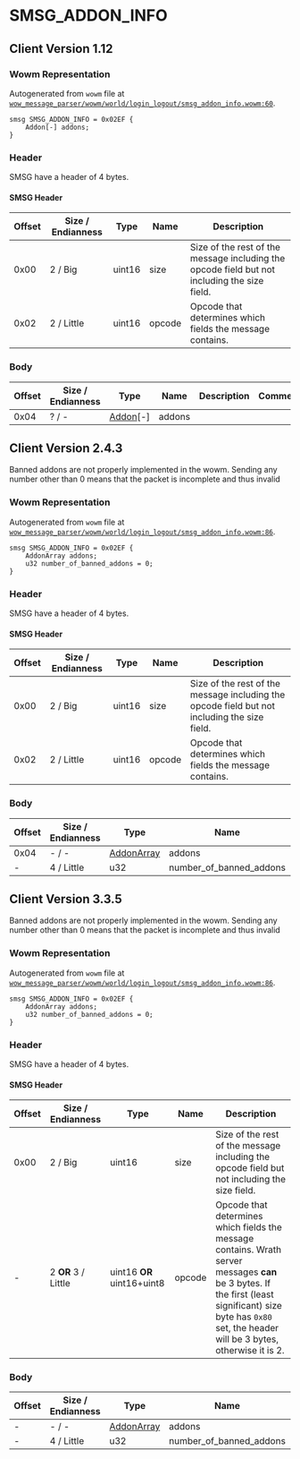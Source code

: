 # SMSG_ADDON_INFO

## Client Version 1.12

### Wowm Representation

Autogenerated from `wowm` file at [`wow_message_parser/wowm/world/login_logout/smsg_addon_info.wowm:60`](https://github.com/gtker/wow_messages/tree/main/wow_message_parser/wowm/world/login_logout/smsg_addon_info.wowm#L60).
```rust,ignore
smsg SMSG_ADDON_INFO = 0x02EF {
    Addon[-] addons;
}
```
### Header

SMSG have a header of 4 bytes.

#### SMSG Header

| Offset | Size / Endianness | Type   | Name   | Description |
| ------ | ----------------- | ------ | ------ | ----------- |
| 0x00   | 2 / Big           | uint16 | size   | Size of the rest of the message including the opcode field but not including the size field.|
| 0x02   | 2 / Little        | uint16 | opcode | Opcode that determines which fields the message contains.|

### Body

| Offset | Size / Endianness | Type | Name | Description | Comment |
| ------ | ----------------- | ---- | ---- | ----------- | ------- |
| 0x04 | ? / - | [Addon](addon.md)[-] | addons |  |  |

## Client Version 2.4.3

Banned addons are not properly implemented in the wowm. Sending any number other than 0 means that the packet is incomplete and thus invalid

### Wowm Representation

Autogenerated from `wowm` file at [`wow_message_parser/wowm/world/login_logout/smsg_addon_info.wowm:86`](https://github.com/gtker/wow_messages/tree/main/wow_message_parser/wowm/world/login_logout/smsg_addon_info.wowm#L86).
```rust,ignore
smsg SMSG_ADDON_INFO = 0x02EF {
    AddonArray addons;
    u32 number_of_banned_addons = 0;
}
```
### Header

SMSG have a header of 4 bytes.

#### SMSG Header

| Offset | Size / Endianness | Type   | Name   | Description |
| ------ | ----------------- | ------ | ------ | ----------- |
| 0x00   | 2 / Big           | uint16 | size   | Size of the rest of the message including the opcode field but not including the size field.|
| 0x02   | 2 / Little        | uint16 | opcode | Opcode that determines which fields the message contains.|

### Body

| Offset | Size / Endianness | Type | Name | Description | Comment |
| ------ | ----------------- | ---- | ---- | ----------- | ------- |
| 0x04 | - / - | [AddonArray](../types/addon-array.md) | addons |  |  |
| - | 4 / Little | u32 | number_of_banned_addons |  |  |

## Client Version 3.3.5

Banned addons are not properly implemented in the wowm. Sending any number other than 0 means that the packet is incomplete and thus invalid

### Wowm Representation

Autogenerated from `wowm` file at [`wow_message_parser/wowm/world/login_logout/smsg_addon_info.wowm:86`](https://github.com/gtker/wow_messages/tree/main/wow_message_parser/wowm/world/login_logout/smsg_addon_info.wowm#L86).
```rust,ignore
smsg SMSG_ADDON_INFO = 0x02EF {
    AddonArray addons;
    u32 number_of_banned_addons = 0;
}
```
### Header

SMSG have a header of 4 bytes.

#### SMSG Header

| Offset | Size / Endianness | Type   | Name   | Description |
| ------ | ----------------- | ------ | ------ | ----------- |
| 0x00   | 2 / Big           | uint16 | size   | Size of the rest of the message including the opcode field but not including the size field.|
| -      | 2 **OR** 3 / Little| uint16 **OR** uint16+uint8 | opcode | Opcode that determines which fields the message contains. Wrath server messages **can** be 3 bytes. If the first (least significant) size byte has `0x80` set, the header will be 3 bytes, otherwise it is 2. |

### Body

| Offset | Size / Endianness | Type | Name | Description | Comment |
| ------ | ----------------- | ---- | ---- | ----------- | ------- |
| - | - / - | [AddonArray](../types/addon-array.md) | addons |  |  |
| - | 4 / Little | u32 | number_of_banned_addons |  |  |

